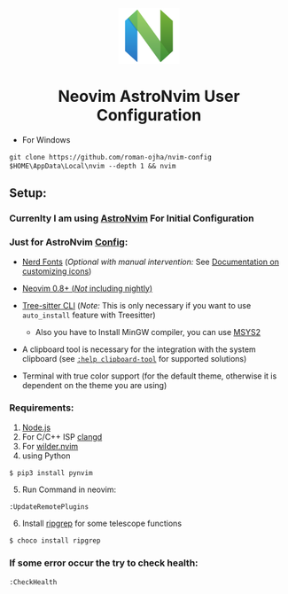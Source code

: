<div align="center" id="madewithlua">
    <img src="https://raw.githubusercontent.com/github/explore/26674e638508ac4a4e113ee32d6755ebfa000569/topics/neovim/neovim.png" width="110", height="100">
</div>

<h1 align="center">Neovim AstroNvim User Configuration</h1>

- For Windows

```shell
git clone https://github.com/roman-ojha/nvim-config $HOME\AppData\Local\nvim --depth 1 && nvim
```

## Setup:

### Currenlty I am using [AstroNvim](https://github.com/AstroNvim/AstroNvim) For Initial Configuration

### Just for AstroNvim [Config](https://github.com/AstroNvim/AstroNvim/blob/main/.github/README.md#-requirements):

- [Nerd Fonts](https://www.nerdfonts.com/font-downloads) (_Optional with manual intervention:_ See [Documentation on customizing icons](https://astronvim.com/Recipes/icons))
- [Neovim 0.8+ (_Not_ including nightly)](https://github.com/neovim/neovim/releases/tag/stable)
- [Tree-sitter CLI](https://github.com/tree-sitter/tree-sitter/blob/master/cli/README.md) (_Note:_ This is only necessary if you want to use `auto_install` feature with Treesitter)

  - Also you have to Install MinGW compiler, you can use [MSYS2](https://www.msys2.org/)

- A clipboard tool is necessary for the integration with the system clipboard (see [`:help clipboard-tool`](https://neovim.io/doc/user/provider.html#clipboard-tool) for supported solutions)
- Terminal with true color support (for the default theme, otherwise it is dependent on the theme you are using)

### Requirements:

1. [Node.js](https://nodejs.org/en)
2. For C/C++ ISP [clangd](https://github.com/neovim/nvim-lspconfig/blob/master/doc/server_configurations.md#clangd)
3. For [wilder.nvim](https://github.com/gelguy/wilder.nvim)
4. using Python

```shell
$ pip3 install pynvim
```

5. Run Command in neovim:

```
:UpdateRemotePlugins
```

6. Install [ripgrep](https://github.com/BurntSushi/ripgrep) for some telescope functions

```shell
$ choco install ripgrep
```

### If some error occur the try to check health:

```shell
:CheckHealth

```

